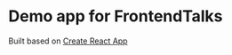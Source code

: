 # Demo app for FrontendTalks

Built based on [Create React App](https://github.com/facebookincubator/create-react-app)